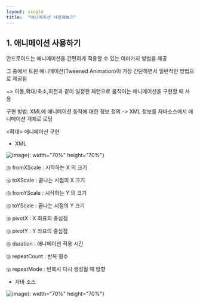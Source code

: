 ```yaml
---
layout: single
title:  "애니메이션 사용해보기"
---
```


## 1. 애니메이션 사용하기

안드로이드는 애니메이션을 간편하게 적용할 수 있는 여러가지 방법을 제공

그 중에서 트윈 애니메이션(Tweened Animation)이 가장 간단하면서 일반적인 방법으로 제공됨

=> 이동,확대/축소,회전과 같이 일정한 패턴으로 움직이는 애니메이션을 구현할 때 사용

구현 방법: XML에 애니메이션 동작에 대한 정보 정의 -> XML 정보를 자바소스에서 애니메이션 객체로 로딩

<확대> 애니메이션 구현

- XML

![image](https://user-images.githubusercontent.com/73388615/144768654-0e748e0b-dbc9-49ac-9742-c21101b6eb3d.png){: width="70%" height="70%"}




◎ fromXScale : 시작하는 X 의 크기

◎ toXScale : 끝나는 시점의 X 크기

◎ fromYScale : 시작하는 Y 의 크기

◎ toYScale : 끝나는 시점의 Y 크기

◎ pivotX : X 좌표의 중심점

◎ pivotY : Y 좌표의 중심점

◎ duration : 애니메이션 적용 시간

◎ repeatCount : 반복 횟수

◎ repeatMode : 반복시 다시 생성될 때 방향



- 자바 소스

![image](https://user-images.githubusercontent.com/73388615/144768721-87eb5a46-9958-4e4e-994c-749c168c2cac.png){: width="70%" height="70%"}


